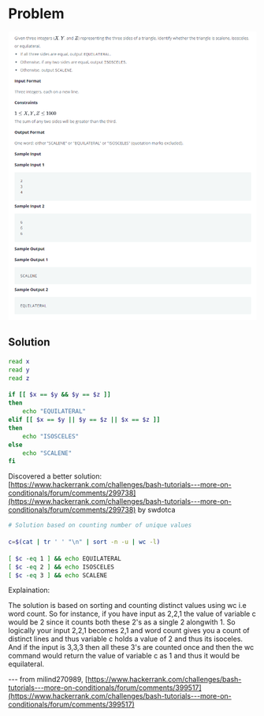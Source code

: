 # Problem

![problem](/Linux/bash/More_on_Conditionals/problem.png)

## Solution

```bash
read x
read y
read z

if [[ $x == $y && $y == $z ]]
then
    echo "EQUILATERAL"
elif [[ $x == $y || $y == $z || $x == $z ]]
then
    echo "ISOSCELES"
else
    echo "SCALENE"
fi
```

Discovered a better solution:
[https://www.hackerrank.com/challenges/bash-tutorials---more-on-conditionals/forum/comments/299738](https://www.hackerrank.com/challenges/bash-tutorials---more-on-conditionals/forum/comments/299738) by swdotca

```bash
# Solution based on counting number of unique values

c=$(cat | tr ' ' "\n" | sort -n -u | wc -l)

[ $c -eq 1 ] && echo EQUILATERAL
[ $c -eq 2 ] && echo ISOSCELES
[ $c -eq 3 ] && echo SCALENE
```

Explaination:

The solution is based on sorting and counting distinct values using wc i.e word count. So for instance, if you have input as 2,2,1 the value of variable c would be 2 since it counts both these 2's as a single 2 alongwith 1. So logically your input 2,2,1 becomes 2,1 and word count gives you a count of distinct lines and thus variable c holds a value of 2 and thus its isoceles. And if the input is 3,3,3 then all these 3's are counted once and then the wc command would return the value of variable c as 1 and thus it would be equilateral.

--- from milind270989, [https://www.hackerrank.com/challenges/bash-tutorials---more-on-conditionals/forum/comments/399517](https://www.hackerrank.com/challenges/bash-tutorials---more-on-conditionals/forum/comments/399517)
